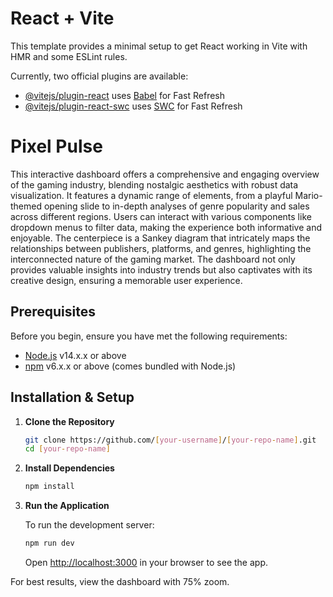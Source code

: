 # React + Vite

This template provides a minimal setup to get React working in Vite with HMR and some ESLint rules.

Currently, two official plugins are available:

- [@vitejs/plugin-react](https://github.com/vitejs/vite-plugin-react/blob/main/packages/plugin-react/README.md) uses [Babel](https://babeljs.io/) for Fast Refresh
- [@vitejs/plugin-react-swc](https://github.com/vitejs/vite-plugin-react-swc) uses [SWC](https://swc.rs/) for Fast Refresh

# Pixel Pulse

This interactive dashboard offers a comprehensive and engaging overview of the gaming industry, blending nostalgic aesthetics with robust data visualization. It features a dynamic range of elements, from a playful Mario-themed opening slide to in-depth analyses of genre popularity and sales across different regions. Users can interact with various components like dropdown menus to filter data, making the experience both informative and enjoyable. The centerpiece is a Sankey diagram that intricately maps the relationships between publishers, platforms, and genres, highlighting the interconnected nature of the gaming market. The dashboard not only provides valuable insights into industry trends but also captivates with its creative design, ensuring a memorable user experience.

## Prerequisites

Before you begin, ensure you have met the following requirements:

- [Node.js](https://nodejs.org/) v14.x.x or above
- [npm](https://www.npmjs.com/) v6.x.x or above (comes bundled with Node.js)

## Installation & Setup

1. **Clone the Repository**

   ```bash
   git clone https://github.com/[your-username]/[your-repo-name].git
   cd [your-repo-name]
   ```
2. **Install Dependencies**

   ```bash
   npm install
   ```

3. **Run the Application**

   To run the development server:

   ```bash
   npm run dev
   ```

   Open [http://localhost:3000](http://localhost:3000) in your browser to see the app.

For best results, view the dashboard with 75% zoom. 
